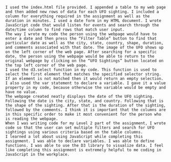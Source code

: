 	I used the index.html file provided. I appended a table to my web page and then added new rows of data for each UFO sighting. I included a column for everything required in the assignment as well as the duration in minutes. I used a date form in my HTML document. I wrote JavaScript code that would listen for events and search through the date/time column to find rows that match user input.
	The way I wrote my code the person using the webpage would have to enter a date and then press the “Filter Table” button to find that particular date as well as the city, state, country, shape, duration, and comments associated with that date. The image of the UFO shows up on the left corner of the web page. After searching for a specific date, the person using the webpage would be able to return to the original webpage by clicking on the “UFO Sightings” button located on the top left corner of the web page.
	I used the d3.select function in my code. This function is used to select the first element that matches the specified selector string. If an element is not matched then it would return an empty selection. I also used the var statement to declare a variable. I gave it a value property in my code, because otherwise the variable would be empty and have no value.
	The webpage created neatly displays the date of the UFO sighting. Following the date is the city, state, and country. Following that is the shape of the sighting. After that is the duration of the sighting, followed by the comments. I think it is important that the columns are in this specific order to make it most convenient for the person who is reading the webpage. 
	When I was writing code for my Level 2 part of the assignment, I wrote code so that the user can set multiple filters and search for UFO sightings using various criteria based on the table columns.
	I learned a lot about using JavaScript while completing this assignment. I was able to declare variables. I was able to define functions. I was able to use the D3 library to visualize data. I feel like completing this assignment is extremely helpful to me coding in JavaScript in the workplace.
